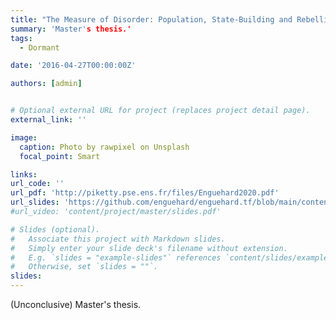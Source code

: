 ```yaml
---
title: "The Measure of Disorder: Population, State-Building and Rebellion in Old Regime France, 1661-1789"
summary: 'Master's thesis.'
tags:
  - Dormant

date: '2016-04-27T00:00:00Z'

authors: [admin]


# Optional external URL for project (replaces project detail page).
external_link: ''

image:
  caption: Photo by rawpixel on Unsplash
  focal_point: Smart

links:
url_code: ''
url_pdf: 'http://piketty.pse.ens.fr/files/Enguehard2020.pdf'
url_slides: 'https://github.com/enguehard/enguehard.tf/blob/main/content/project/master/slides.pdf'
#url_video: 'content/project/master/slides.pdf'

# Slides (optional).
#   Associate this project with Markdown slides.
#   Simply enter your slide deck's filename without extension.
#   E.g. `slides = "example-slides"` references `content/slides/example-slides.md`.
#   Otherwise, set `slides = ""`.
slides: 
---
```


(Unconclusive) Master's thesis.
